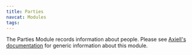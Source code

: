 ```yaml
---
title: Parties
navcat: Modules
tags:
---
```

The Parties Module records information about people. Please see [Axiell's documentation](http://help.emu.axiell.com/latest/en/Topics/Common/Parties%20module.htm) for generic information about this module.
